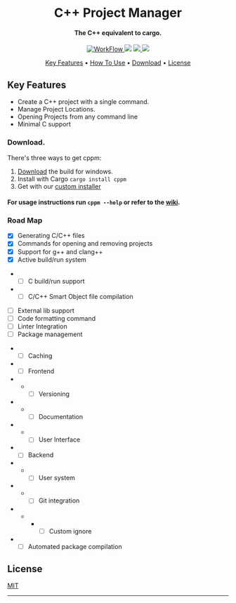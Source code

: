 <h1 align="center"> C++ Project Manager </h1>

<h4 align="center"> The C++ equivalent to cargo. </h4>

<p align="center">
  <a href="https://github.com/Maou-Shimazu/Cpp-Project-Manager/actions">
    <img src="https://img.shields.io/github/workflow/status/Maou-Shimazu/Cpp-Project-Manager/Rust/v2.2.1?style=for-the-badge"
         alt="WorkFlow">
  </a>
  <a href="https://github.com/Maou-Shimazu/Cpp-Project-Manager/releases/tag/v2.2.1"><img src="https://img.shields.io/github/v/release/Maou-Shimazu/Cpp-Project-Manager?style=for-the-badge"></a>
  <a href="https://crates.io/crates/cppm">
      <img src="https://img.shields.io/crates/d/cppm?label=Crate%20Downloads&logo=Rust&style=for-the-badge">
  </a>
  <a href="https://github.com/Maou-Shimazu/Cpp-Project-Manager/releases/tag/v2.2.1">
    <img src="https://img.shields.io/github/downloads/Maou-Shimazu/Cpp-Project-Manager/total?label=Github%20Downloads&logo=Github&style=for-the-badge">
  </a>
  <a href="https://crates.io/crates/cppm">
  </a>
</p>

<p align="center">
  <a href="#key-features">Key Features</a> •
  <a href="https://github.com/Maou-Shimazu/Cpp-Project-Manager/wiki/Usage">How To Use</a> •
  <a href="#download">Download</a> •
  <a href="#license">License</a>
</p>

## Key Features
* Create a C++ project with a single command.
* Manage Project Locations.
* Opening Projects from any command line
* Minimal C support 

### Download. 
There's three ways to get cppm:
1. [Download](https://github.com/Maou-Shimazu/Cpp-Project-Manager/releases/latest) the build for windows.
2. Install with Cargo `cargo install cppm`
3. Get with our [custom installer](https://github.com/maou-shimazu/cppm-installer)

#### For usage instructions run `cppm --help` or refer to the [wiki](https://github.com/Maou-Shimazu/Cpp-Project-Manager/wiki).

### Road Map
- [x] Generating C/C++ files
- [x] Commands for opening and removing projects
- [x] Support for g++ and clang++
- [x] Active build/run system 
- * [ ] C build/run support
- * [ ] C/C++ Smart Object file compilation
- [ ] External lib support
- [ ] Code formatting command
- [ ] Linter Integration
- [ ] Package management
* - [ ] Caching
* - [ ] Frontend
* - - [ ] Versioning
* - - [ ] Documentation
* - - [ ] User Interface
* - [ ] Backend
* - - [ ] User system
* - - [ ] Git integration
* - * - [ ] Custom ignore
* - [ ] Automated package compilation

## License
[MIT](https://github.com/Maou-Shimazu/Cpp-Project-Manager/blob/main/LICENSE)

---
